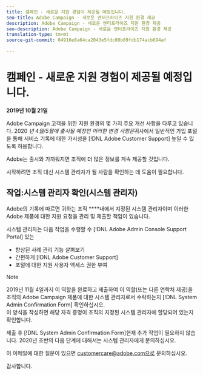 ```yaml
---
title: 캠페인 - 새로운 지원 경험이 제공될 예정입니다.
seo-title: Adobe Campaign - 새로운 엔터프라이즈 지원 환경 제공
description: Adobe Campaign - 새로운 엔터프라이즈 지원 환경 제공
seo-description: Adobe Campaign - 새로운 엔터프라이즈 지원 환경 제공
translation-type: tm+mt
source-git-commit: 04916e8a64ca2043e5fdc08b89fdb174acb694af

---
```



# 캠페인 - 새로운 지원 경험이 제공될 예정입니다.

**2019년 10월 21일**

Adobe Campaign 고객을 위한 지원 환경의 몇 가지 주요 개선 사항을 다루고 있습니다. 2020 *년 4월/5월에 출시될 예정인 이러한 변경 사항은*&#x200B;귀사에서 일반적인 가입 포털을 통해 서비스 기록에 대한 가시성을 [!DNL Adobe Customer Support] 높일 수 있도록 허용합니다.

Adobe는 출시와 가까워지면 조직에 더 많은 정보를 계속 제공할 것입니다.

시작하려면 조직 대신 시스템 관리자가 될 사람을 확인하는 데 도움이 필요합니다.

## 작업:시스템 관리자 확인(시스템 관리자)

Adobe의 기록에 따르면 귀하는 조직 ****&#x200B;내에서 지정된 시스템 관리자이며 이러한 Adobe 제품에 대한 지원 요청을 관리 및 제출할 책임이 있습니다.

시스템 관리자는 다음 작업을 수행할 수 [!DNL Adobe Admin Console Support Portal] 있는

* 향상된 사례 관리 기능 살펴보기
* 간편하게 [!DNL Adobe Customer Support]
* 포털에 대한 지원 사용자 액세스 권한 부여

>[!NOTE]
>2019년 11월 4일까지 이 역할을 완료하고 제출하여 이 역할(또는 다른 연락처 제공)을 조직의 Adobe Campaign 제품에 대한 시스템 관리자로서 수락하는지 [!DNL System Admin Confirmation Form] 확인하십시오.\
>이 양식을 작성하면 해당 자격 증명이 조직의 지정된 시스템 관리자에 할당되어 있는지 확인합니다.

제출 후 [!DNL System Admin Confirmation Form]현재 추가 작업이 필요하지 않습니다.  2020년 초반의 다음 단계에 대해서는 시스템 관리자에게 문의하십시오.

이 이메일에 대한 질문이 있으면 customercare@adobe.com으로 문의하십시오.

감사합니다.
